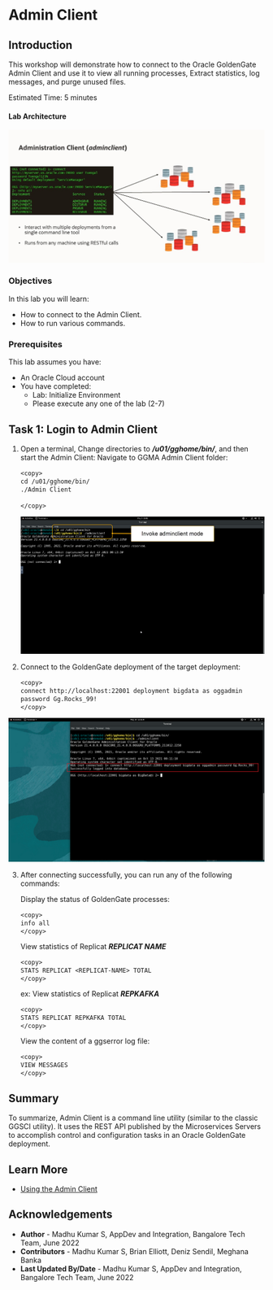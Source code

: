 # Admin Client

## Introduction
This workshop will demonstrate how to connect to the Oracle GoldenGate Admin Client and use it to view all running processes, Extract statistics, log messages, and purge unused files.

Estimated Time: 5 minutes

#### Lab Architecture

![Architecture](./images/architecture.jpg " ")

### Objectives
In this lab you will learn:
-  How to connect to the Admin Client.
-  How to run various commands.


### Prerequisites
This lab assumes you have:
- An Oracle Cloud account
- You have completed:
    - Lab: Initialize Environment
    - Please execute any one of the lab (2-7)

## Task 1: Login to Admin Client

1. Open  a terminal, Change directories to ***/u01/gghome/bin/***, and then start the Admin Client:
    Navigate to GGMA Admin Client folder:

    ```
    <copy>
   cd /u01/gghome/bin/
    ./Admin Client

    </copy>
    ```

    ![Admin Client-cmd](./images/AdminClient-cmd.png " ")
2.  Connect to the GoldenGate deployment of the target deployment:
    ```
    <copy>
    connect http://localhost:22001 deployment bigdata as oggadmin password Gg.Rocks_99!
    </copy>
    ```
![Admin Client-login](./images/AdminClient-login.png " ")


3. After connecting successfully, you can run any of the following commands:

    Display the status of GoldenGate processes:

    ```
    <copy>
    info all
    </copy>
    ```




    View statistics of  Replicat ***REPLICAT NAME***

    ```
    <copy>
    STATS REPLICAT <REPLICAT-NAME> TOTAL
    </copy>
    ```
	ex:
	View statistics of  Replicat ***REPKAFKA***
	```
    <copy>
    STATS REPLICAT REPKAFKA TOTAL
    </copy>
    ```


    View the content of a ggserror log file:

    ```
    <copy>
    VIEW MESSAGES
    </copy>
    ```



## Summary
To summarize, Admin Client is a command line utility (similar to the classic GGSCI utility). It uses the REST API published by the Microservices Servers to accomplish control and configuration tasks in an Oracle GoldenGate deployment.


## Learn More

* [Using the Admin Client](https://docs.oracle.com/en/middleware/goldengate/core/21.1/admin/getting-started-oracle-goldengate-process-interfaces.html#GUID-84B33389-0594-4449-BF1A-A496FB1EDB29)

## Acknowledgements
* **Author** - Madhu Kumar S, AppDev and Integration, Bangalore Tech Team, June 2022
* **Contributors** - Madhu Kumar S, Brian Elliott, Deniz Sendil, Meghana Banka
* **Last Updated By/Date** - Madhu Kumar S, AppDev and Integration, Bangalore Tech Team, June 2022
